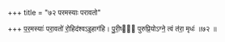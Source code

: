 +++
title = "७२ परमस्याः परावतो"

+++
प॒र॒मस्याः॑ परा॒वतो॑ रो॒हिद॑श्वऽइ॒हाग॑हि। पु॒री॒ष्यः᳖ पुरुप्रि॒योऽग्ने॒ त्वं त॑रा॒ मृधः॑ ॥७२ ॥